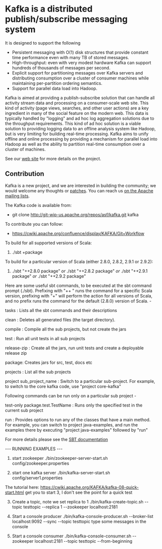 # Kafka is a distributed publish/subscribe messaging system #

It is designed to support the following

* Persistent messaging with O(1) disk structures that provide constant time performance even with many TB of stored messages.
* High-throughput: even with very modest hardware Kafka can support hundreds of thousands of messages per second.
* Explicit support for partitioning messages over Kafka servers and distributing consumption over a cluster of consumer machines while maintaining per-partition ordering semantics.
* Support for parallel data load into Hadoop.

Kafka is aimed at providing a publish-subscribe solution that can handle all activity stream data and processing on a consumer-scale web site. This kind of activity (page views, searches, and other user actions) are a key ingredient in many of the social feature on the modern web. This data is typically handled by "logging" and ad hoc log aggregation solutions due to the throughput requirements. This kind of ad hoc solution is a viable solution to providing logging data to an offline analysis system like Hadoop, but is very limiting for building real-time processing. Kafka aims to unify offline and online processing by providing a mechanism for parallel load into Hadoop as well as the ability to partition real-time consumption over a cluster of machines.

See our [web site](http://kafka.apache.org/) for more details on the project.

## Contribution ##

Kafka is a new project, and we are interested in building the community; we would welcome any thoughts or [patches](https://issues.apache.org/jira/browse/KAFKA). You can reach us [on the Apache mailing lists](http://kafka.apache.org/contact.html).

The Kafka code is available from:
 * git clone http://git-wip-us.apache.org/repos/asf/kafka.git kafka

To contribute you can follow:
 * https://cwiki.apache.org/confluence/display/KAFKA/Git+Workflow

To build for all supported versions of Scala: 

1. ./sbt +package

To build for a particular version of Scala (either 2.8.0, 2.8.2, 2.9.1 or 2.9.2): 

1. ./sbt "++2.8.0 package" *or* ./sbt "++2.8.2 package" *or* ./sbt "++2.9.1 package" *or* ./sbt "++2.9.2 package"

Here are some useful sbt commands, to be executed at the sbt command prompt (./sbt). Prefixing with "++<version> " runs the
command for a specific Scala version, prefixing with "+" will perform the action for all versions of Scala, and no prefix
runs the command for the default (2.8.0) version of Scala. -

tasks : Lists all the sbt commands and their descriptions

clean : Deletes all generated files (the target directory).

compile : Compile all the sub projects, but not create the jars

test : Run all unit tests in all sub projects

release-zip : Create all the jars, run unit tests and create a deployable release zip

package: Creates jars for src, test, docs etc

projects : List all the sub projects 

project sub_project_name : Switch to a particular sub-project. For example, to switch to the core kafka code, use "project core-kafka"

Following commands can be run only on a particular sub project -

test-only package.test.TestName : Runs only the specified test in the current sub project

run : Provides options to run any of the classes that have a main method. For example, you can switch to project java-examples, and run the examples there by executing "project java-examples" followed by "run" 

For more details please see the [SBT documentation](https://github.com/harrah/xsbt/wiki)


 --- RUNNING EXAMPLES ---
1. start zookeeper
./bin/zookeeper-server-start.sh config/zookeeper.properties

2. start one kafka server
./bin/kafka-server-start.sh config/server1.properties

The tutorial here: https://cwiki.apache.org/KAFKA/kafka-08-quick-start.html
get you to start 3, I don't see the point for a quick test

3. Create a topic, note we set replica to 1
./bin/kafka-create-topic.sh --topic testtopic --replica 1 --zookeeper localhost:2181

4. Start a console producer
./bin/kafka-console-producer.sh --broker-list localhost:9092 --sync --topic testtopic
type some messages in the console

5. Start a console consumer
./bin/kafka-console-consumer.sh --zookeeper localhost:2181 --topic testtopic --from-beginning
